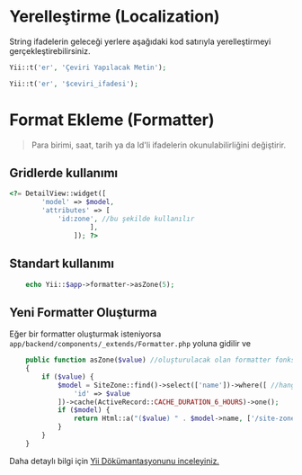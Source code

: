 # Yerelleştirme (Localization)  

String ifadelerin geleceği yerlere aşağıdaki kod satırıyla yerelleştirmeyi gerçekleştirebilirsiniz. 
```php
Yii::t('er', 'Çeviri Yapılacak Metin');
```
```php
Yii::t('er', '$ceviri_ifadesi');
```

# Format Ekleme (Formatter)  

>Para birimi, saat, tarih ya da Id'li ifadelerin okunulabilirliğini değiştirir.
  
## Gridlerde kullanımı
```php
<?= DetailView::widget([
        'model' => $model,
        'attributes' => [
            'id:zone', //bu şekilde kullanılır
                    ],
                ]); ?>
```
## Standart kullanımı
```php
    echo Yii::$app->formatter->asZone(5);
```  
## Yeni Formatter Oluşturma

Eğer bir formatter oluşturmak isteniyorsa `app/backend/components/_extends/Formatter.php` yoluna gidilir ve 

```php
    public function asZone($value) //oluşturulacak olan formatter fonksiyonunun adı as ile başlar
    {
        if ($value) {
            $model = SiteZone::find()->select(['name'])->where([ //hangi modelden besleneceği belirtilir
                'id' => $value
            ])->cache(ActiveRecord::CACHE_DURATION_6_HOURS)->one();
            if ($model) {
                return Html::a("($value) " . $model->name, ['/site-zone/update', 'id' => $value]); //return gerçekleştirilir
            }
        }
    }
```  

Daha detaylı bilgi için [Yii Dökümantasyonunu inceleyiniz.](https://www.yiiframework.com/doc/api/2.0/yii-i18n-formatter#:~:text=Formatter%20is%20configured%20as%20an,extension%20has%20to%20be%20installed.)









